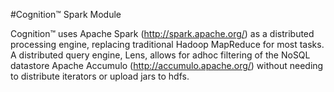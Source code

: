 #Cognition&trade; Spark Module

Cognition&trade; uses Apache Spark (http://spark.apache.org/) as a distributed processing engine, replacing traditional Hadoop MapReduce for most tasks. A distributed query engine, Lens, allows for adhoc filtering of the NoSQL datastore Apache Accumulo (http://accumulo.apache.org/) without needing to distribute iterators or upload jars to hdfs.
